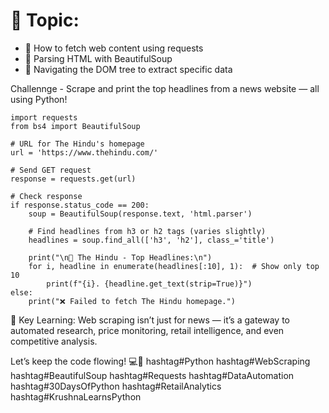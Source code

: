 # 🎯 Topic: 
- 🔹 How to fetch web content using requests
- 🔹 Parsing HTML with BeautifulSoup
- 🔹 Navigating the DOM tree to extract specific data

Challennge -  Scrape and print the top headlines from a news website — all using Python!

```
import requests
from bs4 import BeautifulSoup

# URL for The Hindu's homepage
url = 'https://www.thehindu.com/'

# Send GET request
response = requests.get(url)

# Check response
if response.status_code == 200:
    soup = BeautifulSoup(response.text, 'html.parser')

    # Find headlines from h3 or h2 tags (varies slightly)
    headlines = soup.find_all(['h3', 'h2'], class_='title')

    print("\n📰 The Hindu - Top Headlines:\n")
    for i, headline in enumerate(headlines[:10], 1):  # Show only top 10
        print(f"{i}. {headline.get_text(strip=True)}")
else:
    print("❌ Failed to fetch The Hindu homepage.")

```

📌 Key Learning:
 Web scraping isn’t just for news — it’s a gateway to automated research, price monitoring, retail intelligence, and even competitive analysis.

 
Let’s keep the code flowing! 💻🐍
hashtag#Python hashtag#WebScraping hashtag#BeautifulSoup hashtag#Requests hashtag#DataAutomation hashtag#30DaysOfPython hashtag#RetailAnalytics hashtag#KrushnaLearnsPython

